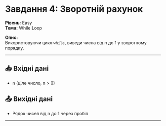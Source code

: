 # Завдання 4: Зворотній рахунок

**Рівень:** Easy  
**Тема:** While Loop  

**Опис:**  
Використовуючи цикл `while`, виведи числа від n до 1 у зворотному порядку.

---

## 📥 Вхідні дані
- n (ціле число, n > 0)

## 📤 Вихідні дані
- Рядок чисел від n до 1 через пробіл

---